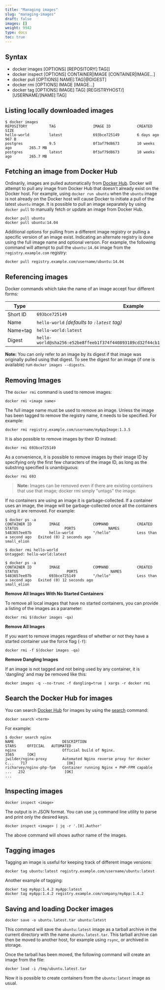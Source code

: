 ```yaml
---
title: "Managing images"
slug: "managing-images"
draft: false
images: []
weight: 9942
type: docs
toc: true
---
```


## Syntax
- docker images [OPTIONS] [REPOSITORY[:TAG]]
- docker inspect [OPTIONS] CONTAINER|IMAGE [CONTAINER|IMAGE...]
- docker pull [OPTIONS] NAME[:TAG|@DIGEST]
- docker rmi [OPTIONS] IMAGE [IMAGE...]
- docker tag [OPTIONS] IMAGE[:TAG] [REGISTRYHOST/][USERNAME/]NAME[:TAG]

## Listing locally downloaded images
```
$ docker images
REPOSITORY          TAG                 IMAGE ID            CREATED             SIZE
hello-world         latest              693bce725149        6 days ago          967 B
postgres            9.5                 0f3af79d8673        10 weeks ago        265.7 MB
postgres            latest              0f3af79d8673        10 weeks ago        265.7 MB
```

## Fetching an image from Docker Hub
Ordinarily, images are pulled automatically from [Docker Hub](http://hub.docker.com/). Docker will attempt to pull any image from Docker Hub that doesn't already exist on the Docker host. For example, using `docker run ubuntu` when the `ubuntu` image is not already on the Docker host will cause Docker to initiate a pull of the latest `ubuntu` image. It is possible to pull an image separately by using `docker pull` to manually fetch or update an image from Docker Hub.

    docker pull ubuntu
    docker pull ubuntu:14.04

Additional options for pulling from a different image registry or pulling a specific version of an image exist. Indicating an alternate registry is done using the full image name and optional version. For example, the following command will attempt to pull the `ubuntu:14.04` image from the `registry.example.com` registry:

    docker pull registry.example.com/username/ubuntu:14.04

## Referencing images
Docker commands which take the name of an image accept four different forms:

| Type       | Example |
| ---------- | ------- |
| Short ID | `693bce725149` |
| Name     | `hello-world` *(defaults to `:latest` tag)* |
| Name+tag | `hello-world:latest` |
| Digest   | `hello-world@sha256:e52be8ffeeb1f374f440893189cd32f44cb166650e7ab185fa7735b7dc48d619` |

**Note:** You can only refer to an image by its digest if that image was originally pulled using that digest. To see the digest for an image (if one is available) run `docker images --digests`.

## Removing Images
The `docker rmi` command is used to remove images:

    docker rmi <image name>

The full image name must be used to remove an image. Unless the image has been tagged to remove the registry name, it needs to be specified. For example:

    docker rmi registry.example.com/username/myAppImage:1.3.5

It is also possible to remove images by their ID instead:

    docker rmi 693bce725149

As a convenience, it is possible to remove images by their image ID by specifying only the first few characters of the image ID, as long as the substring specified is unambiguous:

    docker rmi 693

> **Note:** Images can be removed even if there are existing containers that use that image; docker rmi simply "untags" the image. 

If no containers are using an image it is garbage-collected. If a container uses an image, the image will be garbage-collected once all the containers using it are removed. For example:

    $ docker ps -a
    CONTAINER ID        IMAGE               COMMAND             CREATED                  STATUS                     PORTS               NAMES
    5483657ee07b        hello-world         "/hello"            Less than a second ago   Exited (0) 2 seconds ago                       small_elion
    
    $ docker rmi hello-world
    Untagged: hello-world:latest
    
    $ docker ps -a
    CONTAINER ID        IMAGE               COMMAND             CREATED                  STATUS                      PORTS               NAMES
    5483657ee07b        693bce725149        "/hello"            Less than a second ago   Exited (0) 12 seconds ago                       small_elion

**Remove All Images With No Started Containers**

To remove all local images that have no started containers, you can provide a listing of the images as a parameter:

    docker rmi $(docker images -qa)

**Remove All Images**

If you want to remove images regardless of whether or not they have a started container use the force flag (`-f`):

    docker rmi -f $(docker images -qa)

**Remove Dangling Images**

If an image is not tagged and not being used by any container, it is 'dangling' and may be removed like this:

    docker images -q --no-trunc -f dangling=true | xargs -r docker rmi

## Search the Docker Hub for images
You can search [Docker Hub](https://hub.docker.com/) for images by using the [search](https://docs.docker.com/engine/reference/commandline/search/) command:

    docker search <term>

For example:

    $ docker search nginx
    NAME                      DESCRIPTION                                     STARS     OFFICIAL   AUTOMATED
    nginx                     Official build of Nginx.                        3565      [OK]
    jwilder/nginx-proxy       Automated Nginx reverse proxy for docker c...   717                  [OK]
    richarvey/nginx-php-fpm   Container running Nginx + PHP-FPM capable ...   232                  [OK]
    ...

## Inspecting images
```
docker inspect <image>
```

The output is in JSON format. You can use `jq` command line utility to parse and print only the desired keys.

```
docker inspect <image> | jq -r '.[0].Author'
```

The above command will shows author name of the images.

## Tagging images
Tagging an image is useful for keeping track of different image versions:

    docker tag ubuntu:latest registry.example.com/username/ubuntu:latest

Another example of tagging:

    docker tag myApp:1.4.2 myApp:latest
    docker tag myApp:1.4.2 registry.example.com/company/myApp:1.4.2

## Saving and loading Docker images
    docker save -o ubuntu.latest.tar ubuntu:latest

This command will save the `ubuntu:latest` image as a tarball archive in the current directory with the name `ubuntu.latest.tar`. This tarball archive can then be moved to another host, for example using `rsync`, or archived in storage.

Once the tarball has been moved, the following command will create an image from the file:

    docker load -i /tmp/ubuntu.latest.tar

Now it is possible to create containers from the `ubuntu:latest` image as usual.

